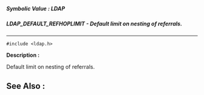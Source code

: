 ##### Symbolic Value : LDAP
##### LDAP_DEFAULT_REFHOPLIMIT - Default limit on nesting of referrals.
---
```
#include <ldap.h>
```
**Description :**

Default limit on nesting of referrals.

**See Also :**
---
